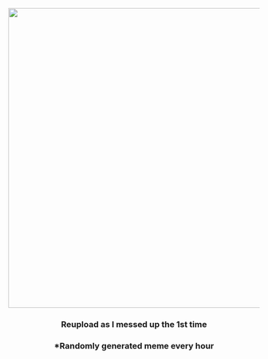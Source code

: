 <p align="center">
        <img src="https://i.redd.it/jl4766verlz81.gif" width="600" height="600">
        </p>
        <h3 align="center">Reupload as I messed up the 1st time</h3>
        <h3 align="center">*Randomly generated meme every hour</h3>
    